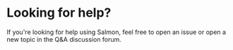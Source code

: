 # Looking for help?

If you're looking for help using Salmon, feel free to open an issue or open a new topic in the Q&A discussion forum.
